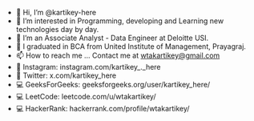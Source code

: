 - 👋 Hi, I’m @kartikey-here
- 👀 I’m interested in Programming, developing and Learning new technologies day by day.
- 💞️ I’m an Associate Analyst - Data Engineer at Deloitte USI.
- 🌱 I graduated in BCA from United Institute of Management, Prayagraj.
- 📫 How to reach me ... Contact me at wtakartikey@gmail.com
- 🦋 Instagram: instagram.com/kartikey_._here
- 🐤 Twitter: x.com/kartikey_here
- 💻 GeeksForGeeks: geeksforgeeks.org/user/kartikey_here/
- 💻 LeetCode: leetcode.com/u/wtakartikey/
- 💻 HackerRank: hackerrank.com/profile/wtakartikey/
